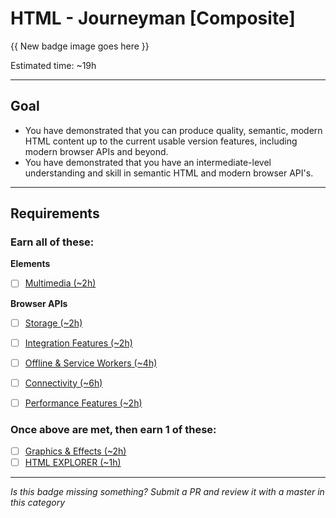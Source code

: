 # HTML - Journeyman [Composite]

{{ New badge image goes here }}
<!-- TODO: design new V2 HTML badge before this releases -->

Estimated time: ~19h

-----


## Goal
- You have demonstrated that you can produce quality, semantic, modern HTML content up to the current usable version features, including modern browser APIs and beyond.
- You have demonstrated that you have an intermediate-level understanding and skill in semantic HTML and modern browser API's.


-----


## Requirements

### Earn all of these:

**Elements**

- [ ] [Multimedia (~2h)](_micro_multimedia.md)

**Browser APIs**

- [ ] [Storage (~2h)](_micro_storage.md)
- [ ] [Integration Features (~2h)](_micro_integration-features.md)
- [ ] [Offline & Service Workers (~4h)](_micro_offline-service-workers.md)
- [ ] [Connectivity (~6h)](_micro_connectivity.md)
- [ ] [Performance Features (~2h)](_micro_performance-features.md)


### Once above are met, then earn 1 of these:
- [ ] [Graphics & Effects (~2h)](_micro_graphics-effects.md)
- [ ] [HTML EXPLORER (~1h)](_micro_EXPLORER.md)

-----

  *Is this badge missing something? Submit a PR and review it with a master in this category*
